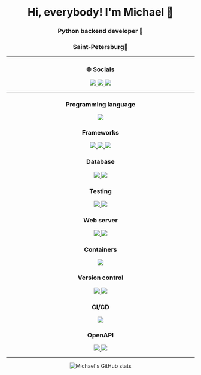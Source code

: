 <h1 align="center">Hi, everybody! I'm Michael 👋</h1>
<h3 align="center">Python backend developer 🐍</h3>
<h3 align="center">Saint-Petersburg📍</h3>

___

<div id="badges" align="center">
<h3>🌐 Socials</h3>
  <a href="https://www.linkedin.com/in/michael-rodionov-449497253/">
    <img src="https://img.shields.io/badge/linkedin-%230077B5.svg?style=for-the-badge&logo=linkedin&logoColor=white"/>
  </a>
  <a href="https://instagram.com/michaelrodionov?igshid=YmMyMTA2M2Y=">
    <img src="https://img.shields.io/badge/Instagram-%23E4405F.svg?style=for-the-badge&logo=Instagram&logoColor=white"/>
  </a>
  <a href="https://m.vk.com/michaelrodionov96">
    <img src="https://img.shields.io/badge/VKontakte-%231DA1F2.svg?style=for-the-badge&logo=VK&logoColor=white"/>
  </a>
</div>

___

<div id="badges" align="center">
<h3>Programming language</h3>
  <a href="https://www.python.org/">
    <img src="https://img.shields.io/badge/python-3670A0?style=for-the-badge&logo=python&logoColor=ffdd54"/>
  </a>
<h3><b>Frameworks</b></h3>
  <a href="https://www.djangoproject.com/">
    <img src="https://img.shields.io/badge/django-%23092E20.svg?style=for-the-badge&logo=django&logoColor=white"/>
  </a>
  <a href="https://www.django-rest-framework.org">
    <img src="https://img.shields.io/badge/DJANGO-REST-ff1709?style=for-the-badge&logo=django&logoColor=white&color=ff1709&labelColor=gray"/>
  </a>
  <a href="https://flask.palletsprojects.com/en/2.3.x/">
    <img src="https://img.shields.io/badge/flask-%23000.svg?style=for-the-badge&logo=flask&logoColor=white"/>
  </a>
<h3><b>Database</b></h3>
  <a href="https://www.postgresql.org/docs/">
    <img src="https://img.shields.io/badge/postgres-%23316192.svg?style=for-the-badge&logo=postgresql&logoColor=white"/>
  </a>
  <a href="https://www.sqlite.org/docs.html">
    <img src="https://img.shields.io/badge/sqlite-%2307405e.svg?style=for-the-badge&logo=sqlite&logoColor=white"/>
  </a>
<h3>Testing</h3>
  <a href="https://www.postman.com">
    <img src="https://img.shields.io/badge/Postman-FF6C37?style=for-the-badge&logo=postman&logoColor=white"/>
  </a>
  <a href="https://www.postman.com">
    <img src="https://img.shields.io/badge/Pytest-3670A0?style=for-the-badge&logo=pytest&logoColor=yellow"/>
  </a>
<h3>Web server</h3>
  <a href="https://docs.gunicorn.org/en/stable/run.html">
    <img src="https://img.shields.io/badge/gunicorn-%298729.svg?style=for-the-badge&logo=gunicorn&logoColor=white"/>
  </a>
  <a href="https://nginx.org/en/docs/">
    <img src="https://img.shields.io/badge/nginx-%23009639.svg?style=for-the-badge&logo=nginx&logoColor=white"/>
  </a>
<h3>Containers</h3>
  <a href="https://docs.docker.com">
    <img src="https://img.shields.io/badge/docker-%230db7ed.svg?style=for-the-badge&logo=docker&logoColor=white"/>
  </a>
<h3>Version control</h3>
  <a href="https://git-scm.com/doc">
    <img src="https://img.shields.io/badge/git-%23F05033.svg?style=for-the-badge&logo=git&logoColor=white"/>
  </a>
  <a href="https://docs.github.com/ru">
    <img src="https://img.shields.io/badge/github-%23121011.svg?style=for-the-badge&logo=github&logoColor=white"/>
  </a>
<h3>CI/CD</h3>
  <a href="https://docs.github.com/ru/actions">
    <img src="https://img.shields.io/badge/github%20actions-%232671E5.svg?style=for-the-badge&logo=githubactions&logoColor=white"/>
  </a>
<h3>OpenAPI</h3>
  <a href="https://docs.github.com/ru/actions">
    <img src="https://img.shields.io/badge/-Swagger-%23Clojure?style=for-the-badge&logo=swagger&logoColor=white"/>
  </a>
  <a href="https://docs.github.com/ru/actions">
    <img src="https://img.shields.io/badge/ReDoc-red?style=for-the-badge"/>
  </a>
</div>

___

<div align="center">  

  ![Michael's GitHub stats](https://github-readme-stats.vercel.app/api?username=MichaelRodionov)
  
</div>